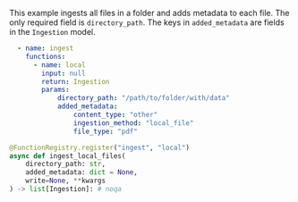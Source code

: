 

This example ingests all files in a folder and adds metadata to each file.
The only required field is `directory_path`.
The keys in `added_metadata` are fields in the `Ingestion` model.

```yaml
  - name: ingest
    functions:
      - name: local
        input: null
        return: Ingestion
        params:
            directory_path: "/path/to/folder/with/data"
            added_metadata:
                content_type: "other"
                ingestion_method: "local_file"
                file_type: "pdf"
```

```python
@FunctionRegistry.register("ingest", "local")
async def ingest_local_files(
    directory_path: str,
    added_metadata: dict = None,
    write=None, **kwargs
) -> list[Ingestion]: # noqa
```